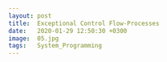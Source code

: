 ```yaml
---
layout: post
title:  Exceptional Control Flow-Processes
date:   2020-01-29 12:50:30 +0300
image:  05.jpg
tags:   System_Programming
---
```

